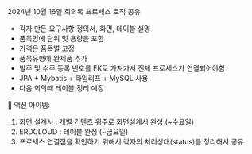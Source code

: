 2024년 10월 16일 회의록
프로세스 로직 공유
- 각자 만든 요구사항 정의서, 화면, 테이블 설명
- 품목명에 단위 및 용량을 포함
- 가격은 품목별 고정
- 품목유형에 완제품 추가
- 발주 및 수주 등록 번호를 FK로 가져가서 전체 프로세스가 연결되어야함
- JPA + Mybatis + 타임리프 + MySQL 사용
- 다음 회의때 테이블 정리 예정

📌 액션 아이템:
1. 화면 설계서 : 개별 컨텐츠 위주로 화면설계서 완성 (~수요일)
2. ERDCLOUD : 테이블 완성 (~금요일)
3. 프로세스 연결점을 확인하기 위해서 각자의 처리상태(status)를 정리해서 공유